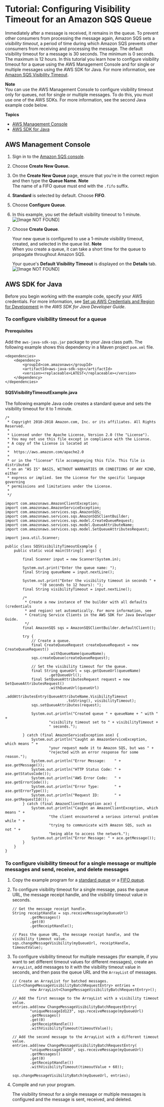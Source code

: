 # Tutorial: Configuring Visibility Timeout for an Amazon SQS Queue<a name="sqs-configure-visibility-timeout-queue"></a>

Immediately after a message is received, it remains in the queue\. To prevent other consumers from processing the message again, Amazon SQS sets a *visibility timeout*, a period of time during which Amazon SQS prevents other consumers from receiving and processing the message\. The default visibility timeout for a message is 30 seconds\. The minimum is 0 seconds\. The maximum is 12 hours\. In this tutorial you learn how to configure visibility timeout for a queue using the AWS Management Console and for single or multiple messages using the AWS SDK for Java\. For more information, see [Amazon SQS Visibility Timeout](sqs-visibility-timeout.md)\.

**Note**  
You can use the AWS Management Console to configure visibility timeout only for queues, not for single or multiple messages\. To do this, you must use one of the AWS SDKs\. For more information, see the second Java example code below\.

**Topics**
+ [AWS Management Console](#sqs-configure-visibility-timeout-queue-console)
+ [AWS SDK for Java](#sqs-configure-visibility-timeout-queue-java)

## AWS Management Console<a name="sqs-configure-visibility-timeout-queue-console"></a>

1. Sign in to the [Amazon SQS console](https://console.aws.amazon.com/sqs/)\.

1. Choose **Create New Queue\.**

1. On the **Create New Queue** page, ensure that you're in the correct region and then type the **Queue Name**\.
**Note**  
The name of a FIFO queue must end with the `.fifo` suffix\.

1. **Standard** is selected by default\. Choose **FIFO**\.

1. Choose **Configure Queue**\.

1. In this example, you set the default visibility timeout to 1 minute\.  
![\[Image NOT FOUND\]](http://docs.aws.amazon.com/AWSSimpleQueueService/latest/SQSDeveloperGuide/images/sqs-tutorials-configure-visibility-timeout-queue-configure-parameters.png)

1. Choose **Create Queue**\.

   Your new queue is configured to use a 1\-minute visibility timeout, created, and selected in the queue list\.
**Note**  
When you create a queue, it can take a short time for the queue to propagate throughout Amazon SQS\.

   Your queue's **Default Visibility Timeout** is displayed on the **Details** tab\.  
![\[Image NOT FOUND\]](http://docs.aws.amazon.com/AWSSimpleQueueService/latest/SQSDeveloperGuide/images/sqs-tutorials-configure-visibility-timeout-queue-default.png)

## AWS SDK for Java<a name="sqs-configure-visibility-timeout-queue-java"></a>

Before you begin working with the example code, specify your AWS credentials\. For more information, see [Set up AWS Credentials and Region for Development](https://docs.aws.amazon.com/sdk-for-java/v1/developer-guide/setup-credentials.html) in the *AWS SDK for Java Developer Guide*\.

### To configure visibility timeout for a queue<a name="configure-visibility-timeout-queue-java-api"></a>

#### Prerequisites<a name="configure-dead-letter-queue-java-api-prerequisites"></a>

Add the `aws-java-sdk-sqs.jar` package to your Java class path\. The following example shows this dependency in a Maven project `pom.xml` file\.

```
<dependencies>
    <dependency>
        <groupId>com.amazonaws</groupId>
        <artifactId>aws-java-sdk-sqs</artifactId>
        <version><replaceable>LATEST</replaceable></version>
    </dependency>
</dependencies>
```

#### SQSVisibilityTimeoutExample\.java<a name="configure-dead-letter-queue-java-api-code"></a>

The following example Java code creates a standard queue and sets the visibility timeout for it to 1 minute\.

```
/*
 * Copyright 2010-2018 Amazon.com, Inc. or its affiliates. All Rights Reserved.
 *
 * Licensed under the Apache License, Version 2.0 (the "License").
 * You may not use this file except in compliance with the License.
 * A copy of the License is located at
 *
 *  https://aws.amazon.com/apache2.0
 *
 * or in the "license" file accompanying this file. This file is distributed
 * on an "AS IS" BASIS, WITHOUT WARRANTIES OR CONDITIONS OF ANY KIND, either
 * express or implied. See the License for the specific language governing
 * permissions and limitations under the License.
 *
 */
							
import com.amazonaws.AmazonClientException;
import com.amazonaws.AmazonServiceException;
import com.amazonaws.services.sqs.AmazonSQS;
import com.amazonaws.services.sqs.AmazonSQSClientBuilder;
import com.amazonaws.services.sqs.model.CreateQueueRequest;
import com.amazonaws.services.sqs.model.QueueAttributeName;
import com.amazonaws.services.sqs.model.SetQueueAttributesRequest;

import java.util.Scanner;

public class SQSVisibilityTimeoutExample {
    public static void main(String[] args) {

        final Scanner input = new Scanner(System.in);

        System.out.print("Enter the queue name: ");
        final String queueName = input.nextLine();

        System.out.print("Enter the visibility timeout in seconds " +
                "(0 seconds to 12 hours): ");
        final String visibilityTimeout = input.nextLine();

        /*
         * Create a new instance of the builder with all defaults (credentials
         * and region) set automatically. For more information, see
         * Creating Service Clients in the AWS SDK for Java Developer Guide.
         */
        final AmazonSQS sqs = AmazonSQSClientBuilder.defaultClient();

        try {
            // Create a queue.
            final CreateQueueRequest createQueueRequest = new CreateQueueRequest()
                    .withQueueName(queueName);
            sqs.createQueue(createQueueRequest);

            // Set the visibility timeout for the queue.
            final String queueUrl = sqs.getQueueUrl(queueName)
                    .getQueueUrl();
            final SetQueueAttributesRequest request = new SetQueueAttributesRequest()
                    .withQueueUrl(queueUrl)
                    .addAttributesEntry(QueueAttributeName.VisibilityTimeout
                            .toString(), visibilityTimeout);
            sqs.setQueueAttributes(request);

            System.out.println("Created queue " + queueName + " with " +
                    "visibility timeout set to " + visibilityTimeout +
                    " seconds.");

        } catch (final AmazonServiceException ase) {
            System.out.println("Caught an AmazonServiceException, which means " +
                    "your request made it to Amazon SQS, but was " +
                    "rejected with an error response for some reason.");
            System.out.println("Error Message:    " + ase.getMessage());
            System.out.println("HTTP Status Code: " + ase.getStatusCode());
            System.out.println("AWS Error Code:   " + ase.getErrorCode());
            System.out.println("Error Type:       " + ase.getErrorType());
            System.out.println("Request ID:       " + ase.getRequestId());
        } catch (final AmazonClientException ace) {
            System.out.println("Caught an AmazonClientException, which means " +
                    "the client encountered a serious internal problem while " +
                    "trying to communicate with Amazon SQS, such as not " +
                    "being able to access the network.");
            System.out.println("Error Message: " + ace.getMessage());
        }
    }
}
```

### To configure visibility timeout for a single message or multiple messages and send, receive, and delete messages<a name="configure-visibility-timeout-queue-send-receive-delete-message-java-api"></a>

1. Copy the example program for a [standard queue](standard-queues-getting-started-java.md) or a [FIFO queue](FIFO-queues-getting-started-java.md)\.

1. To configure visibility timeout for a single message, pass the queue URL, the message receipt handle, and the visibility timeout value in seconds\.

   ```
   // Get the message receipt handle.
   String receiptHandle = sqs.receiveMessage(myQueueUrl)
           .getMessages()
           .get(0)
           .getReceiptHandle();
   
   // Pass the queue URL, the message receipt handle, and the visibility timeout value.
   sqs.changeMessageVisibility(myQueueUrl, receiptHandle, timeoutValue);
   ```

1. To configure visibility timeout for multiple messages \(for example, if you want to set different timeout values for different messages\), create an `ArrayList`, add messages to it with the visibility timeout value in seconds, and then pass the queue URL and the `ArrayList` of messages\.

   ```
   // Create an ArrayList for batched messages.
   List<ChangeMessageVisibilityBatchRequestEntry> entries =
           new ArrayList<ChangeMessageVisibilityBatchRequestEntry>();
   
   // Add the first message to the ArrayList with a visibility timeout value.
   entries.add(new ChangeMessageVisibilityBatchRequestEntry(
           "uniqueMessageId123", sqs.receiveMessage(myQueueUrl)
           .getMessages()
           .get(0)
           .getReceiptHandle())
           .withVisibilityTimeout(timeoutValue));
   
   // Add the second message to the ArrayList with a different timeout value. 
   entries.add(new ChangeMessageVisibilityBatchRequestEntry(
           "uniqueMessageId456", sqs.receiveMessage(myQueueUrl)
           .getMessages()
           .get(0)
           .getReceiptHandle())
           .withVisibilityTimeout(timeoutValue + 60));
   
   sqs.changeMessageVisibilityBatch(myQueueUrl, entries);
   ```

1. Compile and run your program\.

   The visibility timeout for a single message or multiple messages is configured and the message is sent, received, and deleted\.